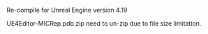 Re-compile for Unreal Engine version 4.19

UE4Editor-MICRep.pdb.zip need to un-zip due to file size limitation.
